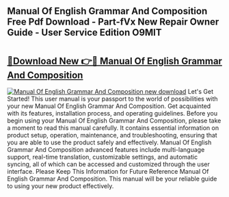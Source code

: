 ## Manual Of English Grammar And Composition Free Pdf Download - Part-fVx New Repair Owner Guide - User Service Edition O9MIT

# <h2><a href="http://bc98126.oget.top/?id=Manual+Of+English+Grammar+And+Composition">🔗Download New 👉🔴 Manual Of English Grammar And Composition</a></h2>

[![Manual Of English Grammar And Composition new download](https://i.imgur.com/5g1atiW.png)](http://bc98126.oget.top/?id=Manual+Of+English+Grammar+And+Composition)
Let's Get Started! This user manual is your passport to the world of possibilities with your new Manual Of English Grammar And Composition. Get acquainted with its features, installation process, and operating guidelines. Before you begin using your Manual Of English Grammar And Composition, please take a moment to read this manual carefully. It contains essential information on product setup, operation, maintenance, and troubleshooting, ensuring that you are able to use the product safely and effectively. Manual Of English Grammar And Composition advanced features include multi-language support, real-time translation, customizable settings, and automatic syncing, all of which can be accessed and customized through the user interface. Please Keep This Information for Future Reference Manual Of English Grammar And Composition. This manual will be your reliable guide to using your new product effectively.
